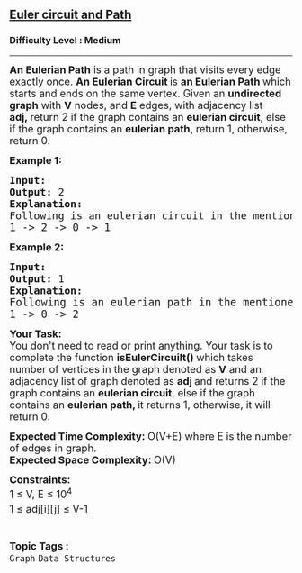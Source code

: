 <h2><a href="https://www.geeksforgeeks.org/problems/euler-circuit-and-path/1?utm_source=geeksforgeeks&utm_medium=ml_article_practice_tab&utm_campaign=article_practice_tab">Euler circuit and Path</a></h2><h3>Difficulty Level : Medium</h3><hr><div class="problems_problem_content__Xm_eO"><p><span style="font-size: 18px;"><strong>An Eulerian Path</strong> is a path in graph that visits every edge exactly once. <strong>An Eulerian Circuit </strong>is <strong>an Eulerian Path </strong>which starts and ends on the same vertex. Given an <strong>undirected graph</strong> with <strong>V</strong> nodes, and <strong>E</strong> edges, with adjacency list <strong>adj,&nbsp;</strong>return 2 if the graph contains an <strong>eulerian circuit</strong>, else if the graph contains an <strong>eulerian path,&nbsp;</strong>return 1, otherwise, return 0.</span></p>
<p><span style="font-size: 18px;"><strong>Example 1:</strong></span></p>
<pre><span style="font-size: 18px;"><strong>Input: 
</strong></span><img src="https://media.geeksforgeeks.org/img-practice/PROD/addEditProblem/700537/Web/Other/c191d733-5295-4e4a-81b7-7a1de77ec269_1685086734.png" alt="">
<strong><span style="font-size: 18px;">Output: </span></strong><span style="font-size: 18px;">2
<strong>Explanation: <br></strong>Following is an eulerian circuit in the mentioned graph<strong><br></strong></span><span style="font-size: 14pt;">1 -&gt; 2 -&gt; 0 -&gt; 1</span></pre>
<p><span style="font-size: 18px;"><strong>Example 2:</strong></span></p>
<pre><span style="font-size: 18px;"><strong>Input: </strong>
</span><img src="https://media.geeksforgeeks.org/img-practice/PROD/addEditProblem/700537/Web/Other/c5419f69-5051-4865-aabe-4898ff1c92f3_1685086735.png" alt="">
<strong><span style="font-size: 18px;">Output: </span></strong><span style="font-size: 18px;">1
<strong>Explanation: <br></strong></span><span style="font-size: 14pt;">Following is an eulerian path in the mentioned graph<br>1 -&gt; 0 -&gt; 2</span></pre>
<p><span style="font-size: 18px;"><strong>Your Task:</strong><br>You don't need to read or print anything. Your task is to complete the function <strong>isEulerCircuilt()&nbsp;</strong>which takes number of vertices in the graph denoted as <strong>V</strong> and an adjacency list of graph denoted as <strong>adj </strong>and&nbsp;</span><span style="font-size: 18px;">returns 2 if the graph contains an&nbsp;</span><strong style="font-size: 18px;">eulerian circuit</strong><span style="font-size: 18px;">, else if the graph contains an&nbsp;</span><strong style="font-size: 18px;">eulerian path, </strong><span style="font-size: 18px;">it returns 1, otherwise, it will return 0.</span></p>
<p><span style="font-size: 18px;"><strong>Expected Time Complexity:&nbsp;</strong>O(V+E) where E is the number of edges in graph.<br><strong>Expected Space Complexity:&nbsp;</strong>O(V)</span></p>
<p><span style="font-size: 18px;"><strong>Constraints:</strong><br>1 ≤ V, E ≤ 10<sup>4<br></sup>1 ≤ adj[i][j] ≤ V-1<sup><br></sup></span></p></div><br><p><span style=font-size:18px><strong>Topic Tags : </strong><br><code>Graph</code>&nbsp;<code>Data Structures</code>&nbsp;